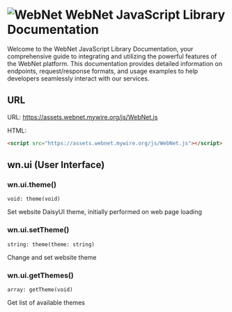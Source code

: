 # ![WebNet](https://avatars.githubusercontent.com/u/152279733?s=26) WebNet JavaScript Library Documentation  

Welcome to the WebNet JavaScript Library Documentation, your comprehensive guide to integrating and utilizing the powerful features of the WebNet platform. This documentation provides detailed information on endpoints, request/response formats, and usage examples to help developers seamlessly interact with our services.

## URL

URL: https://assets.webnet.mywire.org/js/WebNet.js

HTML:
```HTML
<script src="https://assets.webnet.mywire.org/js/WebNet.js"></script>
```

## wn.ui (User Interface) 

### wn.ui.theme()

```void: theme(void)```

Set website DaisyUI theme, initially performed on web page loading

### wn.ui.setTheme()

```string: theme(theme: string) ```

Change and set website theme

### wn.ui.getThemes()

```array: getTheme(void) ```

Get list of available  themes